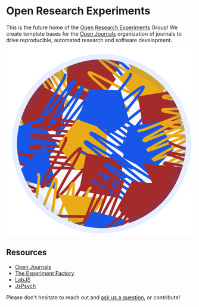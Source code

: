 # Open Research Experiments

This is the future home of the [Open Research Experiments](https://openbases.github.io) 
Group! We create template bases for the [Open Journals](https://www.github.com/openjournals)
organization of journals to drive reproducible, automated research and software
development.

![img/openbases-big.png](img/openbases-big.png)

## Resources

 - [Open Journals](https://www.github.com/openjournals)
 - [The Experiment Factory](https://expfactory.github.io)
 - [LabJS](https://labjs.readthedocs.io)
 - [JsPsych](https://www.jspsych.org/)


Please don't hesitate to reach out and 
[ask us a question](https://www.github.com/openbases/openbases.github.io/issues), 
or contribute!
